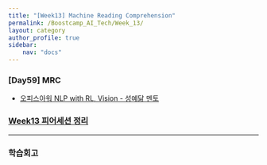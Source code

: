 ```yaml
---
title: "[Week13] Machine Reading Comprehension"
permalink: /Boostcamp_AI_Tech/Week_13/
layout: category
author_profile: true
sidebar:
    nav: "docs"
---
```


### [Day59] MRC

- [오피스아워 NLP with RL, Vision - 성예닮 멘토]({{site.url}}/)

### [Week13 피어세션 정리](https://github.com/sangmandu/SangSangPlus/tree/main/Meet-up%20log/Week%205)

---
### 학습회고



